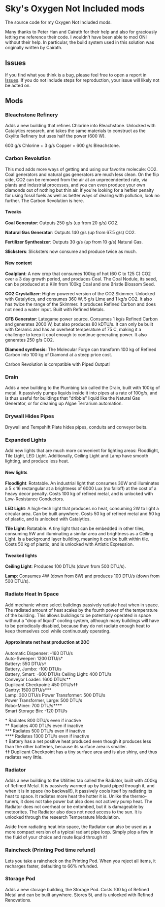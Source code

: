 # Sky's Oxygen Not Included mods

The source code for my Oxygen Not Included mods.

Many thanks to Peter Han and Cairath for their help and also for graciously letting me reference their code. I wouldn't have been able to mod ONI without their help. In particular, the build system used in this solution was originally written by Cairath.

## Issues

If you find what you think is a bug, please feel free to open a report in [Issues](https://github.com/skairunner/sky-oni-mods/issues). If you do not include steps for reproduction, your issue will likely not be acted on.

## Mods

### Bleachstone Refinery

Adds a new building that refines Chlorine into Bleachstone. Unlocked with Catalytics research, and takes the same materials to construct as the Oxylite Refinery but uses half the power (600 W).

600 g/s Chlorine + 3 g/s Copper = 600 g/s Bleachstone.

### Carbon Revolution

This mod adds more ways of getting and using our favorite molecule: CO2. Coal generators and natural gas generators are much less clean. On the flip side, CO2 can be removed from the air at an unprecendented rate, via plants and industrial processes, and you can even produce your own diamonds out of nothing but thin air. If you're looking for a heftier penalty for using fossil fuels as well as better ways of dealing with pollution, look no further. The Carbon Revolution is here.

#### Tweaks

**Coal Generator**: Outputs 250 g/s (up from 20 g/s) CO2.

**Natural Gas Generator**: Outputs 140 g/s (up from 67.5 g/s) CO2.

**Fertilizer Synthesizer**: Outputs 30 g/s (up from 10 g/s) Natural Gas.

**Slicksters**: Slicksters now consume and produce twice as much.

#### New content

**Coalplant**: A new crop that consumes 100kg of hot (60 C to 125 C) CO2 over a 3 day growth period, and produces Coal. The Coal Nodule, its seed, can be produced at a Kiln from 100kg Coal and one Bristle Blossom Seed.

**CO2 Crystallizer**: Higher powered version of the CO2 Skimmer. Unlocked with Catalytics, and consumes 360 W, 5 g/s Lime and 1 kg/s CO2. It also has twice the range of the Skimmer. It produces Refined Carbon and does not need a water input. Built with Refined Metals.

**CFB Generator**: Lategame power source. Consumes 1 kg/s Refined Carbon and generates 2000 W, but also produces 80 kDTU/s. It can only be built with Ceramic and has an overheat temperature of 75 C, making it a challenge to keep it cool enough to continue generating power. It also generates 250 g/s CO2.

**Diamond synthesis**: The Molecular Forge can transform 100 kg of Refined Carbon into 100 kg of Diamond at a steep price cost.

Carbon Revolution is compatible with Piped Output!

### Drain

Adds a new building to the Plumbing tab called the Drain, built with 100kg of metal. It passively pumps liquids inside it into pipes at a rate of 100g/s, and is thus useful for buildings that "dribble" liquid like the Natural Gas Generator, or for cleaning up Algae Terrarium automation.

### Drywall Hides Pipes

Drywall and Tempshift Plate hides pipes, conduits and conveyor belts.

### Expanded Lights

Add new lights that are much more convenient for lighting areas: Floodlight, Tile Light, LED Light. Additionally, Ceiling Light and Lamp have smooth lighting, and produce less heat.

#### New lights

**Floodlight**: Rotatable. An industrial light that consumes 30W and illuminates a 5 x 16 rectangular at a brightness of 6000 Lux (no falloff) at the cost of a heavy decor penalty. Costs 100 kg of refined metal, and is unlocked with Low-Resistance Conductors.

**LED Light**: A high-tech light that produces no heat, consuming 2W to light a circular area. Can be built anywhere. Costs 50 kg of refined metal and 50 kg of plastic, and is unlocked with Catalytics.

**Tile Light**: Rotatable. A tiny light that can be embedded in other tiles, consuming 5W and illuminating a similar area and brightness as a Ceiling Light. Is a background layer building, meaning it can be built within tile. Costs 50 kg of plastic, and is unlocked with Artistic Expression.

#### Tweaked lights

**Ceiling Light**: Produces 100 DTU/s (down from 500 DTU/s).

**Lamp**: Consumes 4W (down from 8W) and produces 100 DTU/s (down from 500 DTU/s).


### Radiate Heat In Space

Add mechanic where select buildings passively radiate heat when in space. The radiated amount of heat scales by the fourth power of the temperature of the building. This allows buildings to be potentially operated in space without a "drop of liquid" cooling system, although many buildings will have to be periodically disabled, because they do not radiate enough heat to keep themselves cool while continuously operating.

#### Approximate net heat production at 20C

Automatic Dispenser: -160 DTU/s  
Auto-Sweeper: 1200 DTU/s*  
Battery: 550 DTU/s☨  
Battery, Jumbo: -100 DTU/s  
Battery, Smart: -600 DTU/s 
Ceiling Light: 400 DTU/s  
Conveyor Loader: 1600 DTU/s**  
Duplicant Checkpoint: 450 DTU/s☨☨  
Gantry: 1500 DTU/s***  
Lamp: 300 DTU/s
Power Transformer: 500 DTU/s  
Power Transformer, Large: 500 DTU/s  
Robo-Miner: 700 DTU/s****  
Smart Storage Bin: -120 DTU/s  

\* Radiates 800 DTU/s even if inactive  
\*\* Radiates 400 DTU/s even if inactive  
\*\*\* Radiates 500 DTU/s even if inactive  
\*\*\*\* Radiates 1300 DTU/s even if inactive  
☨ Battery has a net positive heat produced even though it produces less than the other batteries, because its surface area is smaller.  
☨☨ Duplicant Checkpoint has a tiny surface area and is also shiny, and thus radiates very little.

### Radiator

Adds a new building to the Utilities tab called the Radiator, built with 400kg of Refined Metal. It is passively warmed up by liquid piped through it, and when it is in space (no backwall!), it passively cools itself by radiating its heat to space. It radiates more heat the hotter it is. Unlike the thermo-tuners, it does not take power but also does not actively pump heat. The Radiator does not overheat or be entombed, but it is damageable by meteorites. The Radiator also does not need access to the sun. It is unlocked through the research Temperature Modulation.

Aside from radiating heat into space, the Radiator can also be used as a more compact version of a typical radiant pipe loop. Simply plop a few in the fluid of your choice and route liquid through it!

### Raincheck (Printing Pod time refund)

Lets you take a raincheck on the Printing Pod. When you reject all items, it recharges faster, defaulting to 66% refunded.

### Storage Pod

Adds a new storage building, the Storage Pod. Costs 100 kg of Refined Metal and can be built anywhere. Stores 5t, and is unlocked with Refined Renovations.